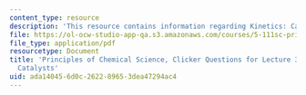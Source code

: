 ```yaml
---
content_type: resource
description: 'This resource contains information regarding Kinetics: Catalysts.'
file: https://ol-ocw-studio-app-qa.s3.amazonaws.com/courses/5-111sc-principles-of-chemical-science-fall-2014/ada140456d0c262289653dea47294ac4_MIT5_111F14_Lec34Clkr.pdf
file_type: application/pdf
resourcetype: Document
title: 'Principles of Chemical Science, Clicker Questions for Lecture 34: Kinetics:
  Catalysts'
uid: ada14045-6d0c-2622-8965-3dea47294ac4
---
```


